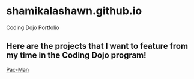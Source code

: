 # shamikalashawn.github.io
Coding Dojo Portfolio

<h2>Here are the projects that I want to feature from my time in the Coding Dojo program!</h2>

<a href="pacman.html">Pac-Man</a>
